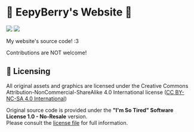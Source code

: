 # 🍓 EepyBerry's Website 🍓

<p>
  <img src="https://img.shields.io/badge/VueJS-3.5-%2342B883?logo=vuedotjs&labelColor=%2335495E&logoColor=white">
  <img src="https://img.shields.io/badge/Vite-5.4-%23BD34FE?logo=vite&labelColor=%2335495E&logoColor=white">
</p>

My website's source code! :3

Contributions are NOT welcome!

## 📓 Licensing

All original assets and graphics are licensed under the Creative Commons Attribution-NonCommercial-ShareAlike 4.0 International license ([CC BY-NC-SA 4.0 International](https://creativecommons.org/licenses/by-nc-sa/4.0/))

Original source code is provided under the **"I'm So Tired" Software License 1.0 - No-Resale** version.<br>
Please consult the [license file](LICENSE) for full information.
